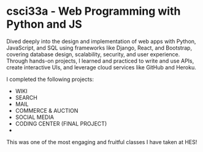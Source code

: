 # csci33a - Web Programming with Python and JS

Dived deeply into the design and implementation of web apps with Python, JavaScript, and SQL using frameworks like Django, React, and Bootstrap, covering database design, scalability, security, and user experience. Through hands-on projects, I learned and practiced to write and use APIs, create interactive UIs, and leverage cloud services like GitHub and Heroku. 

I completed the following projects:
- WIKI
- SEARCH
- MAIL
- COMMERCE & AUCTION
- SOCIAL MEDIA
- CODING CENTER (FINAL PROJECT)
- 
This was one of the most engaging and fruitful classes I have taken at HES! 
